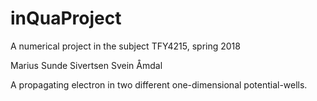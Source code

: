 # inQuaProject
A numerical project in the subject TFY4215, spring 2018 

Marius Sunde Sivertsen        Svein Åmdal

A propagating electron in two different one-dimensional potential-wells.
